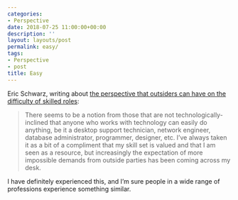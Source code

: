 ```yaml
---
categories:
- Perspective
date: 2018-07-25 11:00:00+00:00
description: ''
layout: layouts/post
permalink: easy/
tags:
- Perspective
- post
title: Easy
---
```


<p>Eric Schwarz, writing about <a href="https://schwarztech.net/articles/easy">the perspective that outsiders can have on the difficulty of skilled roles</a>:</p>
<blockquote>
<p>There seems to be a notion from those that are not technologically-inclined that anyone who works with technology can easily do anything, be it a desktop support technician, network engineer, database administrator, programmer, designer, etc. I’ve always taken it as a bit of a compliment that my skill set is valued and that I am seen as a resource, but increasingly the expectation of more impossible demands from outside parties has been coming across my desk.</p>
</blockquote>
<p>I have definitely experienced this, and I’m sure people in a wide range of professions experience something similar.</p>